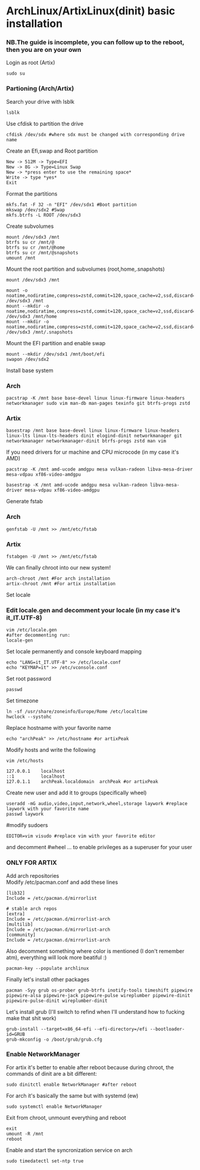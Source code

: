# ArchLinux/ArtixLinux(dinit) basic installation
### NB.The guide is incomplete, you can follow up to the reboot, then you are on your own
Login as root (Artix) 
```
sudo su
```

### Partioning (Arch/Artix)
Search your drive with lsblk
```
lsblk
```
Use cfdisk to partition the drive
```
cfdisk /dev/sdx #where sdx must be changed with corresponding drive name
```
Create an Efi,swap and Root partition
```
New -> 512M -> Type=EFI 
New -> 8G -> Type=Linux Swap
New -> *press enter to use the remaining space* 
Write -> type *yes*
Exit
```
Format the partitions
```
mkfs.fat -F 32 -n "EFI" /dev/sdx1 #Boot partition
mkswap /dev/sdx2 #Swap 
mkfs.btrfs -L ROOT /dev/sdx3
```
Create subvolumes
```
mount /dev/sdx3 /mnt
btrfs su cr /mnt/@
btrfs su cr /mnt/@home
btrfs su cr /mnt/@snapshots
umount /mnt
```
Mount the root partition and subvolumes (root,home,.snapshots)
```
mount /dev/sdx3 /mnt

mount -o noatime,nodiratime,compress=zstd,commit=120,space_cache=v2,ssd,discard=async,autodefrag,subvol=@ /dev/sdx3 /mnt
mount --mkdir -o noatime,nodiratime,compress=zstd,commit=120,space_cache=v2,ssd,discard=async,autodefrag,subvol=@home /dev/sdx3 /mnt/home
mount --mkdir -o noatime,nodiratime,compress=zstd,commit=120,space_cache=v2,ssd,discard=async,autodefrag,subvol=@snapshots /dev/sdx3 /mnt/.snapshots
```
Mount the EFI partition and enable swap
```
mount --mkdir /dev/sdx1 /mnt/boot/efi
swapon /dev/sdx2
```
Install base system
### Arch
```
pacstrap -K /mnt base base-devel linux linux-firmware linux-headers networkmanager sudo vim man-db man-pages texinfo git btrfs-progs zstd
```
### Artix
```
basestrap /mnt base base-devel linux linux-firmware linux-headers linux-lts linux-lts-headers dinit elogind-dinit networkmanager git networkmanager networkmanager-dinit btrfs-progs zstd man vim 
```
If you need drivers for ur machine and CPU microcode (in my case it's AMD)
```
pacstrap -K /mnt amd-ucode amdgpu mesa vulkan-radeon libva-mesa-driver mesa-vdpau xf86-video-amdgpu
```
```
basestrap -K /mnt amd-ucode amdgpu mesa vulkan-radeon libva-mesa-driver mesa-vdpau xf86-video-amdgpu
```
Generate fstab
### Arch
```
genfstab -U /mnt >> /mnt/etc/fstab
```
### Artix
```
fstabgen -U /mnt >> /mnt/etc/fstab
```
We can finally chroot into our new system!
```
arch-chroot /mnt #For arch installation
artix-chroot /mnt #For artix installation
```
Set locale
### Edit locale.gen and decomment your locale (in my case it's it_IT.UTF-8)
```
vim /etc/locale.gen
#after decommenting run:
locale-gen
```
Set locale permanently and console keyboard mapping
```
echo "LANG=it_IT.UTF-8" >> /etc/locale.conf
echo "KEYMAP=it" >> /etc/vconsole.conf
```
Set root password
```
passwd
```
Set timezone
```
ln -sf /usr/share/zoneinfo/Europe/Rome /etc/localtime
hwclock --systohc
```
Replace hostname with your favorite name
```
echo "archPeak" >> /etc/hostname #or artixPeak
```
Modify hosts and write the following
```
vim /etc/hosts

127.0.0.1    localhost
::1          localhost
127.0.1.1    archPeak.localdomain  archPeak #or artixPeak
```
Create new user and add it to groups (specifically wheel)
```
useradd -mG audio,video,input,network,wheel,storage laywork #replace laywork with your favorite name
passwd laywork
```
#modify sudoers
```
EDITOR=vim visudo #replace vim with your favorite editor
```
and decomment #wheel ...
to enable privileges as a superuser for your user
### ONLY FOR ARTIX
Add arch repositories\
Modify /etc/pacman.conf and add these lines
```
[lib32]
Include = /etc/pacman.d/mirrorlist

# stable arch repos
[extra]
Include = /etc/pacman.d/mirrorlist-arch
[multilib]
Include = /etc/pacman.d/mirrorlist-arch
[community]
Include = /etc/pacman.d/mirrorlist-arch
```
Also decomment something where color is mentioned (I don't remember atm), everything will look more beatiful :)
```
pacman-key --populate archlinux
```
Finally let's install other packages
```
pacman -Syy grub os-prober grub-btrfs inotify-tools timeshift pipewire pipewire-alsa pipewire-jack pipewire-pulse wireplumber pipewire-dinit pipewire-pulse-dinit wireplumber-dinit
```
Let's install grub (I'll switch to refind when I'll understand how to fucking make that shit work)
```
grub-install --target=x86_64-efi --efi-directory=/efi --bootloader-id=GRUB
grub-mkconfig -o /boot/grub/grub.cfg
```
### Enable NetworkManager
For artix it's better to enable after reboot because during chroot, the commands of dinit are a bit different:
```
sudo dinitctl enable NetworkManager #after reboot
```
For arch it's basically the same but with systemd (ew)
```
sudo systemctl enable NetworkManager
```
Exit from chroot, unmount everything and reboot
```
exit
umount -R /mnt
reboot
```
Enable and start the syncronization service on arch
```
sudo timedatectl set-ntp true
```
